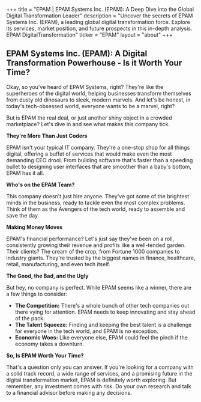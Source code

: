 +++
title = "EPAM |  EPAM Systems Inc. (EPAM): A Deep Dive into the Global Digital Transformation Leader"
description = "Uncover the secrets of EPAM Systems Inc. (EPAM), a leading global digital transformation force. Explore its services, market position, and future prospects in this in-depth analysis. EPAM DigitalTransformation"
ticker = "EPAM"
layout = "about"
+++

        


## EPAM Systems Inc. (EPAM):  A Digital Transformation Powerhouse -  Is it Worth Your Time?

Okay, so you've heard of EPAM Systems, right? They're like the superheroes of the digital world, helping businesses transform themselves from dusty old dinosaurs to sleek, modern marvels. And let's be honest, in today's tech-obsessed world, everyone wants to be a marvel, right?

But is EPAM the real deal, or just another shiny object in a crowded marketplace? Let's dive in and see what makes this company tick.

**They're More Than Just Coders**

EPAM isn't your typical IT company. They're a one-stop shop for all things digital, offering a buffet of services that would make even the most demanding CEO drool.  From building software that's faster than a speeding bullet to designing user interfaces that are smoother than a baby's bottom, EPAM has it all.

**Who's on the EPAM Team?**

This company doesn't just hire anyone. They've got some of the brightest minds in the business, ready to tackle even the most complex problems. Think of them as the Avengers of the tech world, ready to assemble and save the day.

**Making Money Moves**

EPAM's financial performance? Let's just say they've been on a roll, consistently growing their revenue and profits like a well-tended garden. Their clients? The cream of the crop, from Fortune 1000 companies to industry giants. They're trusted by the biggest names in finance, healthcare, retail, manufacturing, and even tech itself.

**The Good, the Bad, and the Ugly**

But hey, no company is perfect. While EPAM seems like a winner, there are a few things to consider:

* **The Competition:** There's a whole bunch of other tech companies out there vying for attention.  EPAM needs to keep innovating and stay ahead of the pack.
* **The Talent Squeeze:**  Finding and keeping the best talent is a challenge for everyone in the tech world, and EPAM is no exception.
* **Economic Woes:**  Like everyone else, EPAM could feel the pinch if the economy takes a downturn.

**So, Is EPAM Worth Your Time?**

That's a question only you can answer. If you're looking for a company with a solid track record, a wide range of services, and a promising future in the digital transformation market, EPAM is definitely worth exploring. But remember, any investment comes with risk.  Do your own research and talk to a financial advisor before making any decisions. 

        